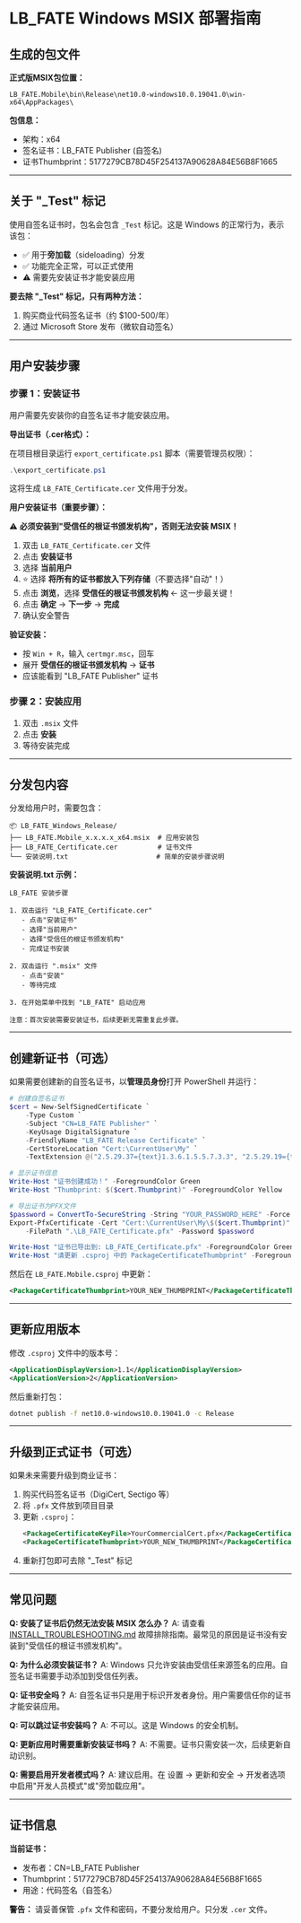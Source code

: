 # LB_FATE Windows MSIX 部署指南

## 生成的包文件

**正式版MSIX包位置：**
```
LB_FATE.Mobile\bin\Release\net10.0-windows10.0.19041.0\win-x64\AppPackages\
```

**包信息：**
- 架构：x64
- 签名证书：LB_FATE Publisher (自签名)
- 证书Thumbprint：5177279CB78D45F254137A90628A84E56B8F1665

---

## 关于 "_Test" 标记

使用自签名证书时，包名会包含 `_Test` 标记。这是 Windows 的正常行为，表示该包：
- ✅ 用于**旁加载**（sideloading）分发
- ✅ 功能完全正常，可以正式使用
- ⚠️ 需要先安装证书才能安装应用

**要去除 "_Test" 标记，只有两种方法：**
1. 购买商业代码签名证书（约 $100-500/年）
2. 通过 Microsoft Store 发布（微软自动签名）

---

## 用户安装步骤

### 步骤 1：安装证书

用户需要先安装你的自签名证书才能安装应用。

**导出证书（.cer格式）：**

在项目根目录运行 `export_certificate.ps1` 脚本（需要管理员权限）：

```powershell
.\export_certificate.ps1
```

这将生成 `LB_FATE_Certificate.cer` 文件用于分发。

**用户安装证书（重要步骤）：**

⚠️ **必须安装到"受信任的根证书颁发机构"，否则无法安装 MSIX！**

1. 双击 `LB_FATE_Certificate.cer` 文件
2. 点击 **安装证书**
3. 选择 **当前用户**
4. ⭐ 选择 **将所有的证书都放入下列存储**（不要选择"自动"！）
5. 点击 **浏览**，选择 **受信任的根证书颁发机构** ← 这一步最关键！
6. 点击 **确定** → **下一步** → **完成**
7. 确认安全警告

**验证安装：**
- 按 `Win + R`，输入 `certmgr.msc`，回车
- 展开 **受信任的根证书颁发机构** → **证书**
- 应该能看到 "LB_FATE Publisher" 证书

### 步骤 2：安装应用

1. 双击 `.msix` 文件
2. 点击 **安装**
3. 等待安装完成

---

## 分发包内容

分发给用户时，需要包含：

```
📦 LB_FATE_Windows_Release/
├── LB_FATE.Mobile_x.x.x.x_x64.msix  # 应用安装包
├── LB_FATE_Certificate.cer          # 证书文件
└── 安装说明.txt                      # 简单的安装步骤说明
```

**安装说明.txt 示例：**

```
LB_FATE 安装步骤

1. 双击运行 "LB_FATE_Certificate.cer"
   - 点击"安装证书"
   - 选择"当前用户"
   - 选择"受信任的根证书颁发机构"
   - 完成证书安装

2. 双击运行 ".msix" 文件
   - 点击"安装"
   - 等待完成

3. 在开始菜单中找到 "LB_FATE" 启动应用

注意：首次安装需要安装证书，后续更新无需重复此步骤。
```

---

## 创建新证书（可选）

如果需要创建新的自签名证书，以**管理员身份**打开 PowerShell 并运行：

```powershell
# 创建自签名证书
$cert = New-SelfSignedCertificate `
    -Type Custom `
    -Subject "CN=LB_FATE Publisher" `
    -KeyUsage DigitalSignature `
    -FriendlyName "LB_FATE Release Certificate" `
    -CertStoreLocation "Cert:\CurrentUser\My" `
    -TextExtension @("2.5.29.37={text}1.3.6.1.5.5.7.3.3", "2.5.29.19={text}")

# 显示证书信息
Write-Host "证书创建成功！" -ForegroundColor Green
Write-Host "Thumbprint: $($cert.Thumbprint)" -ForegroundColor Yellow

# 导出证书为PFX文件
$password = ConvertTo-SecureString -String "YOUR_PASSWORD_HERE" -Force -AsPlainText
Export-PfxCertificate -Cert "Cert:\CurrentUser\My\$($cert.Thumbprint)" `
    -FilePath ".\LB_FATE_Certificate.pfx" -Password $password

Write-Host "证书已导出到: LB_FATE_Certificate.pfx" -ForegroundColor Green
Write-Host "请更新 .csproj 中的 PackageCertificateThumbprint" -ForegroundColor Yellow
```

然后在 `LB_FATE.Mobile.csproj` 中更新：
```xml
<PackageCertificateThumbprint>YOUR_NEW_THUMBPRINT</PackageCertificateThumbprint>
```

---

## 更新应用版本

修改 `.csproj` 文件中的版本号：

```xml
<ApplicationDisplayVersion>1.1</ApplicationDisplayVersion>
<ApplicationVersion>2</ApplicationVersion>
```

然后重新打包：

```bash
dotnet publish -f net10.0-windows10.0.19041.0 -c Release
```

---

## 升级到正式证书（可选）

如果未来需要升级到商业证书：

1. 购买代码签名证书（DigiCert, Sectigo 等）
2. 将 `.pfx` 文件放到项目目录
3. 更新 `.csproj`：
   ```xml
   <PackageCertificateKeyFile>YourCommercialCert.pfx</PackageCertificateKeyFile>
   <PackageCertificateThumbprint>YOUR_NEW_THUMBPRINT</PackageCertificateThumbprint>
   ```
4. 重新打包即可去除 "_Test" 标记

---

## 常见问题

**Q: 安装了证书后仍然无法安装 MSIX 怎么办？**
A: 请查看 [INSTALL_TROUBLESHOOTING.md](INSTALL_TROUBLESHOOTING.md) 故障排除指南。最常见的原因是证书没有安装到"受信任的根证书颁发机构"。

**Q: 为什么必须安装证书？**
A: Windows 只允许安装由受信任来源签名的应用。自签名证书需要手动添加到受信任列表。

**Q: 证书安全吗？**
A: 自签名证书只是用于标识开发者身份。用户需要信任你的证书才能安装应用。

**Q: 可以跳过证书安装吗？**
A: 不可以。这是 Windows 的安全机制。

**Q: 更新应用时需要重新安装证书吗？**
A: 不需要。证书只需安装一次，后续更新自动识别。

**Q: 需要启用开发者模式吗？**
A: 建议启用。在 设置 → 更新和安全 → 开发者选项 中启用"开发人员模式"或"旁加载应用"。

---

## 证书信息

**当前证书：**
- 发布者：CN=LB_FATE Publisher
- Thumbprint：5177279CB78D45F254137A90628A84E56B8F1665
- 用途：代码签名（自签名）

**警告：** 请妥善保管 `.pfx` 文件和密码，不要分发给用户。只分发 `.cer` 文件。
